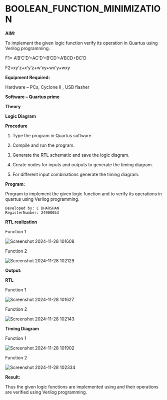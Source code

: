 # BOOLEAN_FUNCTION_MINIMIZATION

**AIM:**

To implement the given logic function verify its operation in Quartus using Verilog programming.

F1= A’B’C’D’+AC’D’+B’CD’+A’BCD+BC’D 

F2=xy’z+x’y’z+w’xy+wx’y+wxy

**Equipment Required:**

Hardware – PCs, Cyclone II , USB flasher

**Software – Quartus prime**

**Theory**

**Logic Diagram**

**Procedure**

1.	Type the program in Quartus software.

2.	Compile and run the program.

3.	Generate the RTL schematic and save the logic diagram.

4.	Create nodes for inputs and outputs to generate the timing diagram.

5.	For different input combinations generate the timing diagram.


**Program:**

 Program to implement the given logic function and to verify its operations in quartus using Verilog programming. 
```
Developed by: C DHARSHAN
RegisterNumber: 24900053
```

**RTL realization**

Function 1

![Screenshot 2024-11-28 101608](https://github.com/user-attachments/assets/b1a4d410-e800-4642-ad52-cf422e25141d)

Function 2

![Screenshot 2024-11-28 102129](https://github.com/user-attachments/assets/e624c385-119b-4a4d-8d93-7cb52643aa05)



**Output:**

**RTL**

Function 1

![Screenshot 2024-11-28 101627](https://github.com/user-attachments/assets/3830184b-1ca1-4058-9102-15c51233c5fa)

Function 2

![Screenshot 2024-11-28 102143](https://github.com/user-attachments/assets/cf994528-a520-4b96-8cd8-cfc245d0dd17)


**Timing Diagram**

Function 1

![Screenshot 2024-11-28 101902](https://github.com/user-attachments/assets/900a9607-cba6-4aa0-a7f7-aa0e0106f95b)

Function 2

![Screenshot 2024-11-28 102334](https://github.com/user-attachments/assets/835b2cd1-d815-4218-ad84-954e45c32f5e)

**Result:**

Thus the given logic functions are implemented using and their operations are verified using Verilog programming.

